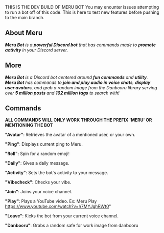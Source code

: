 THIS IS THE DEV BUILD OF MERU BOT
You may enounter issues attempting to run a bot off of this code. This is here to test new features before pushing to the main branch.

## About Meru
***Meru Bot** is a **powerful Discord bot** that has commands made to **promote activity** in your Discord server.*

## More
***Meru Bot** is a Discord bot centered around **fun commands** and **utility**. **Meru Bot** has commands to **join and play audio in voice chats**, **display user avatars**, and grab a random image from the Danbooru library serving over **5 million posts** and **162 million tags** to search with!*

## Commands
**ALL COMMANDS WILL ONLY WORK THROUGH THE PREFIX 'MERU' OR MENTIONING THE BOT**

**"Avatar"**: Retrieves the avatar of a mentioned user, or your own.

**"Ping"**: Displays current ping to Meru.

**"Roll"**: Spin for a random emoji!

**"Daily"**: Gives a daily message.

**"Activity"**: Sets the bot's activity to your message.

**"Vibecheck"**: Checks your vibe.

**"Join"**: Joins your voice channel.

**"Play"**: Plays a YouTube video. Ex: Meru Play https://www.youtube.com/watch?v=h7MYJghRWt0"

**"Leave"**: Kicks the bot from your current voice channel.

**"Danbooru"**: Grabs a random safe for work image from danbooru
